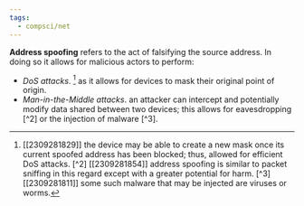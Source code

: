 ```yaml
---
tags:
  - compsci/net
---
```

**Address spoofing** refers to the act of falsifying the source address. In doing so it allows for malicious actors to perform:
- *DoS attacks*. [^1] as it allows for devices to mask their original point of origin.
- *Man-in-the-Middle attacks*. an attacker can intercept and potentially modify data shared between two devices; this allows for eavesdropping [^2] or the injection of malware [^3].

[^1]: [[2309281829]] the device may be able to create a new mask once its current spoofed address has been blocked; thus, allowed for efficient DoS attacks.
[^2] [[2309281854]] address spoofing is similar to packet sniffing in this regard except with a greater potential for harm.
[^3] [[2309281811]] some such malware that may be injected are viruses or worms.